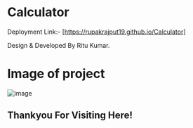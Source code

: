 # Calculator

Deployment Link:- [https://rupakrajput19.github.io/Calculator]

Design & Developed By Ritu Kumar.

# Image of project

![image](https://i.ibb.co/WcPfSnw/ezgif-com-gif-maker-1.gif)

## Thankyou For Visiting Here!